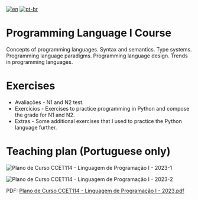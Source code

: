 [![en](https://img.shields.io/badge/lang-en-red.svg)](https://github.com/DayanFA/Sistemas-de-Informacao-UFAC/blob/main/Linguagem%20de%20Programa%C3%A7%C3%A3o%20I/README.md)
[![pt-br](https://img.shields.io/badge/lang-pt--br-green.svg)](https://github.com/DayanFA/Sistemas-de-Informacao-UFAC/blob/main/Linguagem%20de%20Programa%C3%A7%C3%A3o%20I/README.pt-br.md)

# Programming Language I Course

Concepts of programming languages. Syntax and semantics. Type systems. Programming language paradigms. Programming language design. Trends in programming languages.

# Exercises

* Avaliações - N1 and N2 test.
* Exercícios - Exercises to practice programming in Python and compose the grade for N1 and N2.
* Extras - Some additional exercises that I used to practice the Python language further.

# Teaching plan (Portuguese only)

![Plano de Curso CCET114 - Linguagem de Programação I - 2023-1](https://github.com/DayanFA/Sistemas-de-Informacao-UFAC/assets/123272343/7db15fa1-4b01-4414-8de5-a452983226e4)

![Plano de Curso CCET114 - Linguagem de Programação I - 2023-2](https://github.com/DayanFA/Sistemas-de-Informacao-UFAC/assets/123272343/3c04acaf-bc35-4f68-8d36-0678141674a9)

PDF: [Plano de Curso CCET114 - Linguagem de Programação I - 2023.pdf](https://github.com/DayanFA/Sistemas-de-Informacao-UFAC/files/12062680/Plano.de.Curso.CCET114.-.Linguagem.de.Programacao.I.-.2023.pdf)
